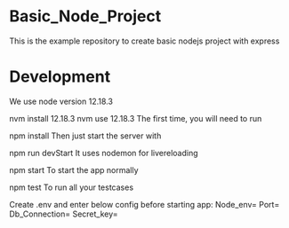 # Basic_Node_Project

This is the example repository to create basic nodejs project with express

# Development
We use node version 12.18.3

nvm install 12.18.3
nvm use 12.18.3
The first time, you will need to run

npm install
Then just start the server with

npm run devStart
It uses nodemon for livereloading

npm start 
To start the app normally

npm test
To run all your testcases

Create .env and enter below config before starting app:
    Node_env=
    Port=
    Db_Connection=
    Secret_key=

